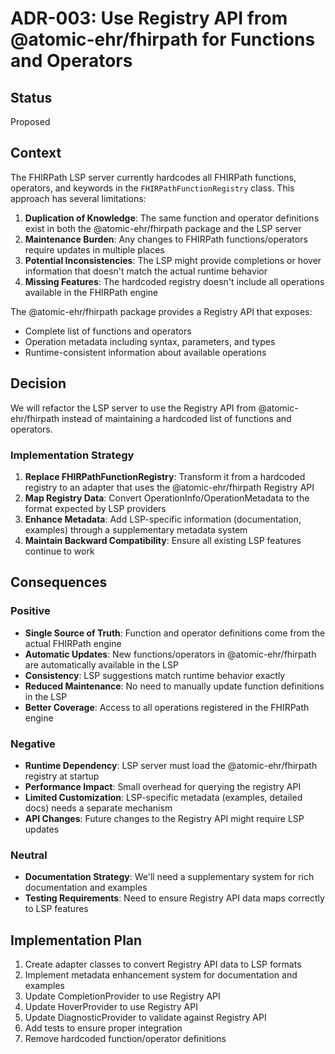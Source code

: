 # ADR-003: Use Registry API from @atomic-ehr/fhirpath for Functions and Operators

## Status

Proposed

## Context

The FHIRPath LSP server currently hardcodes all FHIRPath functions, operators, and keywords in the `FHIRPathFunctionRegistry` class. This approach has several limitations:

1. **Duplication of Knowledge**: The same function and operator definitions exist in both the @atomic-ehr/fhirpath package and the LSP server
2. **Maintenance Burden**: Any changes to FHIRPath functions/operators require updates in multiple places
3. **Potential Inconsistencies**: The LSP might provide completions or hover information that doesn't match the actual runtime behavior
4. **Missing Features**: The hardcoded registry doesn't include all operations available in the FHIRPath engine

The @atomic-ehr/fhirpath package provides a Registry API that exposes:
- Complete list of functions and operators
- Operation metadata including syntax, parameters, and types
- Runtime-consistent information about available operations

## Decision

We will refactor the LSP server to use the Registry API from @atomic-ehr/fhirpath instead of maintaining a hardcoded list of functions and operators.

### Implementation Strategy

1. **Replace FHIRPathFunctionRegistry**: Transform it from a hardcoded registry to an adapter that uses the @atomic-ehr/fhirpath Registry API
2. **Map Registry Data**: Convert OperationInfo/OperationMetadata to the format expected by LSP providers
3. **Enhance Metadata**: Add LSP-specific information (documentation, examples) through a supplementary metadata system
4. **Maintain Backward Compatibility**: Ensure all existing LSP features continue to work

## Consequences

### Positive

- **Single Source of Truth**: Function and operator definitions come from the actual FHIRPath engine
- **Automatic Updates**: New functions/operators in @atomic-ehr/fhirpath are automatically available in the LSP
- **Consistency**: LSP suggestions match runtime behavior exactly
- **Reduced Maintenance**: No need to manually update function definitions in the LSP
- **Better Coverage**: Access to all operations registered in the FHIRPath engine

### Negative

- **Runtime Dependency**: LSP server must load the @atomic-ehr/fhirpath registry at startup
- **Performance Impact**: Small overhead for querying the registry API
- **Limited Customization**: LSP-specific metadata (examples, detailed docs) needs a separate mechanism
- **API Changes**: Future changes to the Registry API might require LSP updates

### Neutral

- **Documentation Strategy**: We'll need a supplementary system for rich documentation and examples
- **Testing Requirements**: Need to ensure Registry API data maps correctly to LSP features

## Implementation Plan

1. Create adapter classes to convert Registry API data to LSP formats
2. Implement metadata enhancement system for documentation and examples
3. Update CompletionProvider to use Registry API
4. Update HoverProvider to use Registry API
5. Update DiagnosticProvider to validate against Registry API
6. Add tests to ensure proper integration
7. Remove hardcoded function/operator definitions